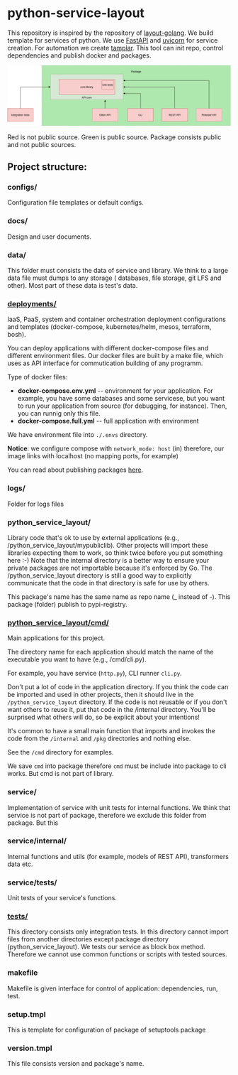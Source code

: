 # python-service-layout

This repository is inspired by the repository of [layout-golang](https://github.com/golang-standards/project-layout). 
We build template for services of python. We use [FastAPI](https://github.com/tiangolo/fastapi) and 
[uvicorn](https://www.uvicorn.org/) for service creation. For automation we create 
[tamplar](https://github.com/hedgehogues/tamplar). This tool can init repo, control dependencies and publish docker and 
packages.  

![](docs/structure.png)

Red is not public source. Green is public source. Package consists public and not public sources. 

## Project structure:
  
### configs/ 

Configuration file templates or default configs.

### docs/

Design and user documents.

### data/

This folder must consists the data of service and library. We think to a large data file must dumps to any storage (
databases, file storage, git LFS and other). Most part of these data is test's data.

### [deployments/](deployments/)

IaaS, PaaS, system and container orchestration deployment configurations and templates (docker-compose, kubernetes/helm,
mesos, terraform, bosh).

You can deploy applications with different docker-compose files and different environment files. Our docker files are built by a make file, which uses as API interface for commutication building of any programm.

Type of docker files:

* **docker-compose.env.yml** -- environment for your application. For example, you have some databases and some servicese, but you want to run your application from source (for debugging, for instance). Then, you can runnig only this file.
* **docker-compose.full.yml** -- full application with environment

We have environment file into `./.envs` directory.

**Notice**: we configure compose with `network_mode: host` (in) therefore, our image links with localhost (no mapping ports, for example)

You can read about publishing packages [here](deployments).

### logs/

Folder for logs files 

### python_service_layout/ 
 
Library code that's ok to use by external applications (e.g., /python_service_layout/mypubliclib). Other projects will 
import these libraries expecting them to work, so think twice before you put something here :-) Note that the internal
directory is a better way to ensure your private packages are not importable because it's enforced by Go. The 
/python_service_layout directory is still a good way to explicitly communicate that the code in that directory is safe 
for use by others.

This package's name has the same name as repo name (_ instead of -). This package (folder) publish to pypi-registry.

### [python_service_layout/cmd/](python_service_layout/cmd/)
 
Main applications for this project.

The directory name for each application should match the name of the executable you want to have (e.g., /cmd/cli.py).

For example, you have service (`http.py`), CLI runner `cli.py`.

Don't put a lot of code in the application directory. If you think the code can be imported and used in other projects, 
then it should live in the `/python_service_layout` directory. If the code is not reusable or if you don't want others 
to reuse it, put that code in the /internal directory. You'll be surprised what others will do, so be explicit about 
your intentions!

It's common to have a small main function that imports and invokes the code from the `/internal` and `/pkg` directories 
and nothing else.

See the `/cmd` directory for examples.

We save `cmd` into package therefore `cmd` must be include into package to cli works. But cmd is not part of library.

### service/
 
Implementation of service with unit tests for internal functions. We think that service is not part of package, 
therefore we exclude this folder from package. But this 

### service/internal/

Internal functions and utils (for example, models of REST API), transformers data etc.

### service/tests/

Unit tests of your service's functions.

### [tests/](tests)

This directory consists only integration tests. In this directory cannot import files from another directories except 
package directory (python_service_layout). We tests our service as block box method. Therefore we cannot use common 
functions or scripts with tested sources.

### makefile

Makefile is given interface for control of application: dependencies, run, test.
  
### setup.tmpl

This is template for configuration of package of setuptools package
  
### version.tmpl

This file consists version and package's name.
